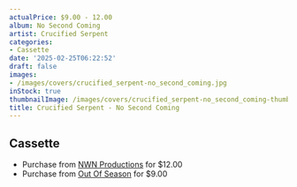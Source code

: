 ```yaml
---
actualPrice: $9.00 - 12.00
album: No Second Coming
artist: Crucified Serpent
categories:
- Cassette
date: '2025-02-25T06:22:52'
draft: false
images:
- /images/covers/crucified_serpent-no_second_coming.jpg
inStock: true
thumbnailImage: /images/covers/crucified_serpent-no_second_coming-thumb.jpg
title: Crucified Serpent - No Second Coming
---
```


## Cassette
* Purchase from [NWN Productions](http://shop.nwnprod.com/index.php?route=product/product&path=73&product_id=44418&sort=pd.name&order=ASC) for $12.00
* Purchase from [Out Of Season](https://www.outofseasonlabel.com/products/crucified-serpent-no-second-coming-cassette-tape-lim-75) for $9.00
